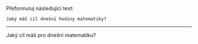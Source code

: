 Přeformuluj následující text:

```
Jaký máš cíl dnešní hodiny matematiky?
```

---

<!-- chatcmpl-74pkcxYFVgSVbt35zUt6nOKhuRg6d -->

Jaký cíl máš pro dnešní matematiku?
